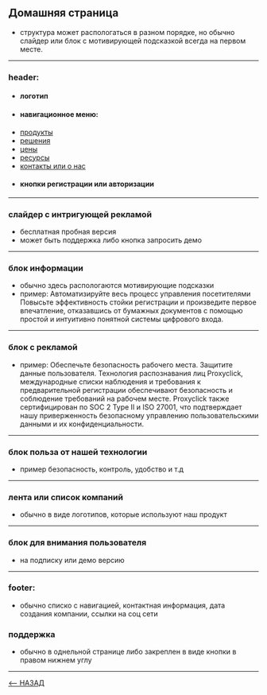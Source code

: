 ## Домашняя страница
- структура может распологаться в разном порядке, но обычно слайдер или блок с мотивирующей подсказкой всегда на первом месте.

---
### header:
- #### логотип
- #### навигационное меню:
- [продукты](./продукты.md)
- [решения](./решения.md)
- [цены](./цены.md)
- [ресурсы](./ресурсы.md)
- [контакты или о нас](./контакты.md)
- #### кнопки регистрации или авторизации

---
### слайдер с интригующей рекламой
- бесплатная пробная версия
- может быть поддержка либо кнопка запросить демо

---
### блок информации
- обычно здесь распологаются мотивирующие подсказки
- пример: Автоматизируйте весь процесс управления посетителями
Повысьте эффективность стойки регистрации и произведите первое впечатление, отказавшись от бумажных документов с помощью простой и интуитивно понятной системы цифрового входа.

---
### блок с рекламой
- пример: Обеспечьте безопасность рабочего места. Защитите данные пользователя.
Технология распознавания лиц Proxyclick, международные списки наблюдения и требования к предварительной регистрации обеспечивают безопасность и соблюдение требований на рабочем месте. Proxyclick также сертифицирован по SOC 2 Type II и ISO 27001, что подтверждает нашу приверженность безопасному управлению пользовательскими данными и их конфиденциальности.

---
### блок польза от нашей технологии
- пример безопасность, контроль, удобство и т.д

---
### лента или список компаний
- обычно в виде логотипов, которые используют наш продукт

---
### блок для внимания пользователя
- на подписку или демо версию

---
### footer: 
- обычно списко с навигацией, контактная информация, дата создания компании, ссылки на соц сети

### поддержка
- обычно в однельной странице либо закреплен в виде кнопки в правом нижнем углу
---

[<-- НАЗАД](../Readme.md)
